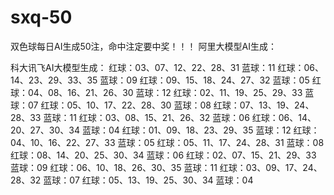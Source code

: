 # sxq-50
双色球每日AI生成50注，命中注定要中奖！！！
阿里大模型AI生成：

科大讯飞AI大模型生成：
红球：03、07、12、22、28、31 蓝球：11
红球：06、14、23、29、33、35 蓝球：09
红球：09、15、18、24、27、32 蓝球：05
红球：04、08、16、21、26、30 蓝球：12
红球：02、11、19、25、29、33 蓝球：07
红球：05、10、17、22、28、30 蓝球：08
红球：07、13、19、24、28、33 蓝球：11
红球：03、08、15、21、26、32 蓝球：06
红球：06、14、20、27、30、34 蓝球：04
红球：01、09、18、23、29、35 蓝球：12
红球：04、10、16、22、27、33 蓝球：05
红球：05、11、17、24、28、31 蓝球：08
红球：08、14、20、25、30、34 蓝球：06
红球：02、07、15、21、29、33 蓝球：09
红球：06、10、18、26、30、35 蓝球：11
红球：03、09、17、24、28、32 蓝球：07
红球：05、13、19、25、30、34 蓝球：04




